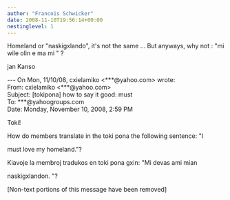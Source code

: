 ```yaml
---
author: "Francois Schwicker"
date: 2008-11-10T19:56:14+00:00
nestinglevel: 1
---
```

Homeland or "naskigxlando", it's not the same ... But anyways, why not : "mi wile olin e ma mi " ?  
  
jan Kanso  
  
  
  
\--- On Mon, 11/10/08, cxielamiko <\*\*\*@yahoo.com> wrote:  
From: cxielamiko <\*\*\*@yahoo.com>  
Subject: \[tokipona\] how to say it good: must  
To: \*\*\*@yahoogroups.com  
Date: Monday, November 10, 2008, 2:59 PM  
  
  
  
  
  
  
  
  
  
  
  
Toki!  
  
How do members translate in the toki pona the following sentence: "I  
  
must love my homeland."?  
  
  
  
Kiavoje la membroj tradukos en toki pona gxin: "Mi devas ami mian  
  
naskigxlandon. "?  
  
  
  
  
  
  
  
  
  
  
  
  
  
  
  
  
  
  
  
  
  
  
  
  
  
  
  
  
  
\[Non-text portions of this message have been removed\]